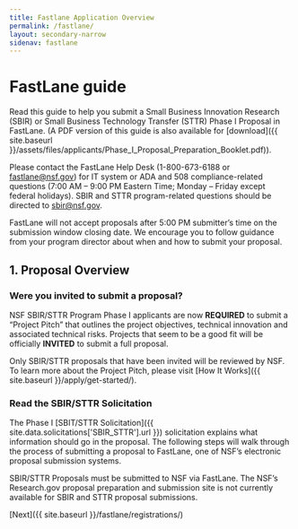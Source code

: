 ```yaml
---
title: Fastlane Application Overview
permalink: /fastlane/
layout: secondary-narrow
sidenav: fastlane
---
```

# FastLane guide

Read this guide to help you submit a Small Business Innovation Research (SBIR) or Small Business Technology Transfer (STTR) Phase I Proposal in FastLane. (A PDF version of this guide is also available for [download]({{ site.baseurl }}/assets/files/applicants/Phase_I_Proposal_Preparation_Booklet.pdf)).

Please contact the FastLane Help Desk (1-800-673-6188 or [fastlane@nsf.gov](mailto:fastlane@nsf.gov)) for IT system or ADA and 508 compliance-related questions (7:00 AM – 9:00 PM Eastern Time; Monday – Friday except federal holidays). SBIR and STTR program-related questions should be directed to [sbir@nsf.gov](mailto:sbir@nsf.gov).  

FastLane will not accept proposals after 5:00 PM submitter’s time on the submission window closing date. We encourage you to follow guidance from your program director about when and how to submit your proposal.

## 1. Proposal Overview

### Were you invited to submit a proposal?

NSF SBIR/STTR Program Phase I applicants are now **REQUIRED** to submit a “Project Pitch” that outlines the project objectives, technical innovation and associated technical risks. Projects that seem to be a good fit will be officially **INVITED** to submit a full proposal. 

Only SBIR/STTR proposals that have been invited will be reviewed by NSF. To learn more about the Project Pitch, please visit [How It Works]({{ site.baseurl }}/apply/get-started/). 

### Read the SBIR/STTR Solicitation

The Phase I [SBIT/STTR Solicitation]({{ site.data.solicitations['SBIR_STTR'].url }}) solicitation explains what information should go in the proposal. The following steps will walk through the process of submitting a proposal to FastLane, one of NSF’s electronic proposal submission systems.

SBIR/STTR Proposals must be submitted to NSF via FastLane. The NSF’s Research.gov proposal preparation and submission site is not currently available for SBIR and STTR proposal submissions.  

[Next]({{ site.baseurl }}/fastlane/registrations/)
